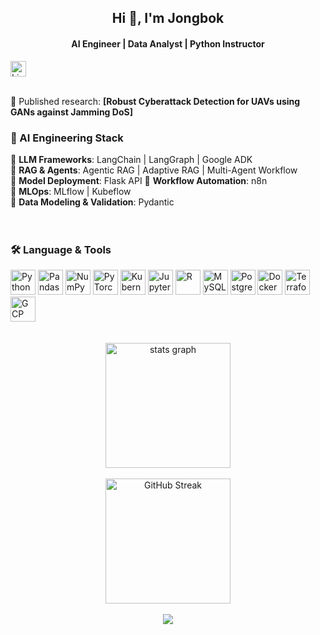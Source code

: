 <div align="center">
  <h2>Hi 👋, I'm <strong>Jongbok</strong></h2>
  <h4>AI Engineer | Data Analyst | Python Instructor </h4>
</div> 

<a href="https://www.linkedin.com/in/jongbok-lee/" target="_blank">
  <img src="https://raw.githubusercontent.com/maurodesouza/profile-readme-generator/master/src/assets/icons/social/linkedin/default.svg" width="25" height="25" alt="LinkedIn"/>
</a><br><br>

📝 Published research:  **[Robust Cyberattack Detection for UAVs using GANs against Jamming DoS]**  

### 🧠 AI Engineering Stack

📌 **LLM Frameworks**: LangChain | LangGraph | Google ADK  
📌 **RAG & Agents**: Agentic RAG | Adaptive RAG | Multi-Agent Workflow  
📌 **Model Deployment**: Flask API
📌 **Workflow Automation**: n8n  
📌 **MLOps**: MLflow | Kubeflow  
📌 **Data Modeling & Validation**: Pydantic  
<br><br>

### 🛠️ Language & Tools

<div align="left">
  <img src="https://cdn.jsdelivr.net/gh/devicons/devicon/icons/python/python-original.svg" height="40" alt="Python"/>
  <img src="https://cdn.jsdelivr.net/gh/devicons/devicon/icons/pandas/pandas-original.svg" height="40" alt="Pandas"/>
  <img src="https://cdn.jsdelivr.net/gh/devicons/devicon/icons/numpy/numpy-original.svg" height="40" alt="NumPy"/>
  <img src="https://cdn.jsdelivr.net/gh/devicons/devicon/icons/pytorch/pytorch-original.svg" height="40" alt="PyTorch"/>
  <img src="https://cdn.jsdelivr.net/gh/devicons/devicon/icons/kubernetes/kubernetes-plain.svg" height="40" alt="Kubernetes"/>
  <img src="https://cdn.jsdelivr.net/gh/devicons/devicon/icons/jupyter/jupyter-original.svg" height="40" alt="Jupyter"/>
  <img src="https://cdn.jsdelivr.net/gh/devicons/devicon/icons/r/r-original.svg" height="40" alt="R"/>
  <img src="https://cdn.jsdelivr.net/gh/devicons/devicon/icons/mysql/mysql-original.svg" height="40" alt="MySQL"/>
  <img src="https://cdn.jsdelivr.net/gh/devicons/devicon/icons/postgresql/postgresql-original.svg" height="40" alt="PostgreSQL"/>
  <img src="https://cdn.jsdelivr.net/gh/devicons/devicon/icons/docker/docker-plain-wordmark.svg" height="40" alt="Docker"/>
  <img src="https://cdn.jsdelivr.net/gh/devicons/devicon/icons/terraform/terraform-original.svg" height="40" alt="Terraform"/>
  <img src="https://cdn.jsdelivr.net/gh/devicons/devicon/icons/googlecloud/googlecloud-original.svg" height="40" alt="GCP"/>
</div>  <br><br>

<div align="center">
  <img src="https://github-readme-stats.vercel.app/api?username=jongbokhi&hide_title=false&hide_rank=false&show_icons=true&include_all_commits=true&count_private=true&disable_animations=false&theme=dark&locale=en&hide_border=false" height="200" alt="stats graph" /><br><br>
  <img src="https://streak-stats.demolab.com?user=YOUR_GITHUB_USERNAME&locale=en&mode=daily&theme=dark&hide_border=false&border_radius=5" height="200" alt="GitHub Streak"/>
  <br><br>
  <img src="https://profile-counter.glitch.me/YOUR_GITHUB_USERNAME/count.svg" />
</div>

